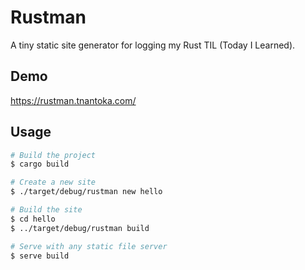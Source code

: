 # Rustman

 A tiny static site generator for logging my Rust TIL (Today I Learned).

## Demo

https://rustman.tnantoka.com/

## Usage

```sh
# Build the project
$ cargo build

# Create a new site
$ ./target/debug/rustman new hello

# Build the site
$ cd hello
$ ../target/debug/rustman build

# Serve with any static file server
$ serve build
```